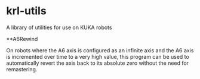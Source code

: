 # krl-utils
A library of utilities for use on KUKA robots

**A6Rewind

On robots where the A6 axis is configured as an infinite axis and the A6 axis is incremented over time to a very high value, this program can be used to automatically revert the axis back to its absolute zero without the need for remastering.
